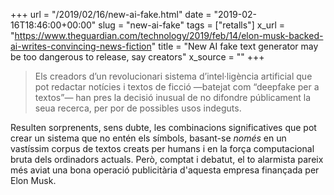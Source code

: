 +++
url = "/2019/02/16/new-ai-fake.html"
date = "2019-02-16T18:46:00+00:00"
slug = "new-ai-fake"
tags = ["retalls"]
x_url = "https://www.theguardian.com/technology/2019/feb/14/elon-musk-backed-ai-writes-convincing-news-fiction"
title = "New AI fake text generator may be too dangerous to release, say creators"
x_source = ""
+++


> Els creadors d’un revolucionari sistema d’intel·ligència artificial que pot redactar notícies i textos de ficció —batejat com “deepfake per a textos”— han pres la decisió inusual de no difondre públicament la seua recerca, per por de possibles usos indeguts.

Resulten sorprenents, sens dubte, les combinacions significatives que pot crear un sistema que no entén els símbols, basant-se *només* en un vastíssim corpus de textos creats per humans i en la força computacional bruta dels ordinadors actuals. Però, comptat i debatut, el to alarmista pareix més aviat una bona operació publicitària d'aquesta empresa finançada per Elon Musk.
